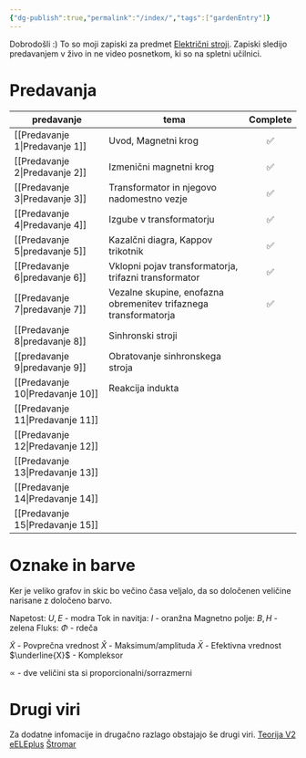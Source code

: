 ```yaml
---
{"dg-publish":true,"permalink":"/index/","tags":["gardenEntry"]}
---
```


Dobrodošli :)
To so moji zapiski za predmet [Električni stroji](https://fe.uni-lj.si/predmeti/elektricni-stroji/). Zapiski sledijo predavanjem v živo in ne video posnetkom, ki so na spletni učilnici. 

# Predavanja

| predavanje        | tema                                                             | Complete |
| ----------------- | ---------------------------------------------------------------- |:--------:|
| [[Predavanje 1\|Predavanje 1]]  | Uvod, Magnetni krog                                              |    ✅    |
| [[Predavanje 2\|Predavanje 2]]  | Izmenični magnetni krog                                          |    ✅    |
| [[Predavanje 3\|Predavanje 3]]  | Transformator in njegovo nadomestno vezje                        |    ✅    |
| [[Predavanje 4\|Predavanje 4]]  | Izgube v transformatorju                                         |    ✅    |
| [[Predavanje 5\|predavanje 5]]  | Kazalčni diagra, Kappov trikotnik                                |    ✅    |
| [[Predavanje 6\|predavanje 6]]  | Vklopni pojav transformatorja, trifazni transformator            |    ✅    |
| [[Predavanje 7\|predavanje 7]]  | Vezalne skupine, enofazna obremenitev trifaznega transformatorja |    ✅    |
| [[Predavanje 8\|predavanje 8]]  | Sinhronski stroji                                                |          |
| [[predavanje 9\|predavanje 9]]  | Obratovanje sinhronskega stroja                                  |          |
| [[Predavanje 10\|Predavanje 10]] | Reakcija indukta                                                 |          |
| [[Predavanje 11\|Predavanje 11]] |                                                                  |          |
| [[Predavanje 12\|Predavanje 12]] |                                                                  |          |
| [[Predavanje 13\|Predavanje 13]] |                                                                  |          |
| [[Predavanje 14\|Predavanje 14]] |                                                                  |          |
| [[Predavanje 15\|Predavanje 15]] |                                                                  |          |

# Oznake in barve
Ker je veliko grafov in skic bo večino časa veljalo, da so določenen veličine narisane z določeno barvo.

Napetost: $U, E$ - modra
Tok in navitja: $I$ - oranžna
Magnetno polje: $B, H$ - zelena
Fluks: $\Phi$ - rdeča

$\tilde{X}$ - Povprečna vrednost
$\hat{X}$ - Maksimum/amplituda
$\bar{X}$ - Efektivna vrednost
$\underline{X}$ - Kompleksor

$\propto$ - dve veličini sta si proporcionalni/sorrazmerni

# Drugi viri
Za dodatne infomacije in drugačno razlago obstajajo še drugi viri.
[Teorija V2](https://stromar.si/assets/Uploads/2/Teorija-v-2.pdf)
[eELEplus](http://eele.fe.uni-lj.si/wiki/index.php/Glavna_stran)
[Štromar](https://stromar.si/zapiski/uni-zapiski/uni-2-letnik/)


